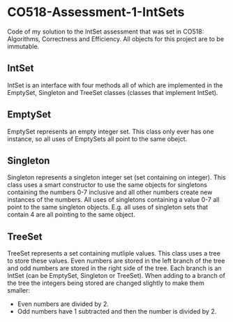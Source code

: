 # CO518-Assessment-1-IntSets
Code of my solution to the IntSet assessment that was set in CO518: Algorithms, Correctness and Efficiency.
All objects for this project are to be immutable.

## IntSet
IntSet is an interface with four methods all of which are implemented in the EmptySet, Singleton and TreeSet classes (classes that implement IntSet).

## EmptySet
EmptySet represents an empty integer set. This class only ever has one instance, so all uses of EmptySets all point to the same obejct. 

## Singleton
Singleton represents a singleton integer set (set containing on integer). This class uses a smart constructor to use the same objects for singletons containing the numbers 0-7 inclusive and all other numbers create new instances of the numbers. All uses of singletons containing a value 0-7 all point to the same singleton objects. E.g. all uses of singleton sets that contain 4 are all pointing to the same object.

## TreeSet
TreeSet represents a set containing mutliple values. This class uses a tree to store these values. Even numbers are stored in the left branch of the tree and odd numbers are stored in the right side of the tree. Each branch is an IntSet (can be EmptySet, Singleton or TreeSet). When adding to a branch of the tree the integers being stored are changed slightly to make them smaller:
- Even numbers are divided by 2.
- Odd numbers have 1 subtracted and then the number is divided by 2. 
